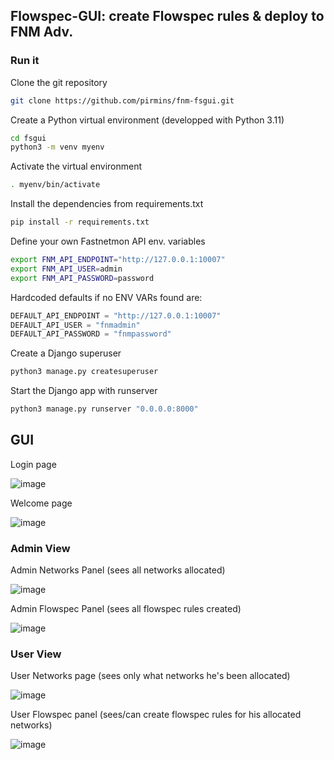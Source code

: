 ## Flowspec-GUI: create Flowspec rules & deploy to FNM Adv.

### Run it

Clone the git repository
```bash
git clone https://github.com/pirmins/fnm-fsgui.git
```
Create a Python virtual environment (developped with Python 3.11)
```bash
cd fsgui
python3 -m venv myenv
```

Activate the virtual environment
```bash 
. myenv/bin/activate
```

Install the dependencies from requirements.txt
```bash 
pip install -r requirements.txt
```

Define your own Fastnetmon API env. variables

```bash 
export FNM_API_ENDPOINT="http://127.0.0.1:10007"
export FNM_API_USER=admin
export FNM_API_PASSWORD=password
```

Hardcoded defaults if no ENV VARs found are:
```python
DEFAULT_API_ENDPOINT = "http://127.0.0.1:10007"
DEFAULT_API_USER = "fnmadmin"
DEFAULT_API_PASSWORD = "fnmpassword"
```

Create a Django superuser
```bash 
python3 manage.py createsuperuser
```

Start the Django app with runserver
```bash 
python3 manage.py runserver "0.0.0.0:8000"
```

## GUI

Login page

![image](https://github.com/pirmins/fnm-fsgui/assets/49155818/72e4974d-f50c-4261-ae3e-759b355b290b)



Welcome page

![image](https://github.com/pirmins/fnm-fsgui/assets/49155818/894996ba-bd1d-4e3b-b9a5-2188e10e2283)





### Admin View

Admin Networks Panel (sees all networks allocated)

![image](https://github.com/pirmins/fnm-fsgui/assets/49155818/619f42b3-55c0-45e1-875c-645ede5d1f27)


Admin Flowspec Panel (sees all flowspec rules created)

![image](https://github.com/pirmins/fnm-fsgui/assets/49155818/a1475635-5909-45b5-96f2-b807a8ab530a)





### User View

User Networks page (sees only what networks he's been allocated)

![image](https://github.com/pirmins/fnm-fsgui/assets/49155818/4a874e3a-5b32-4ec4-baec-790de0cab820)


User Flowspec panel (sees/can create flowspec rules for his allocated networks)

![image](https://github.com/pirmins/fnm-fsgui/assets/49155818/17674455-4801-4992-a751-3c1cb5b1ccfb)



